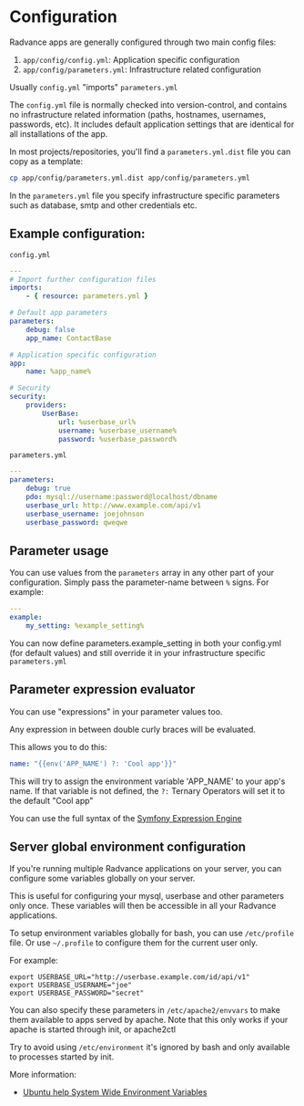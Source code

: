 # Configuration

Radvance apps are generally configured through two main config files:

1. `app/config/config.yml`: Application specific configuration
2. `app/config/parameters.yml`: Infrastructure related configuration

Usually `config.yml` "imports" `parameters.yml`

The `config.yml` file is normally checked into version-control, and contains no 
infrastructure related information (paths, hostnames, usernames, passwords, etc).
It includes default application settings that are identical for all installations of the app.

In most projects/repositories, you'll find a `parameters.yml.dist` file you can copy as a template:

```sh
cp app/config/parameters.yml.dist app/config/parameters.yml
```

In the `parameters.yml` file you specify infrastructure specific parameters such as database, smtp and other credentials etc.

## Example configuration:

`config.yml`
```yaml
---
# Import further configuration files
imports:
    - { resource: parameters.yml }

# Default app parameters
parameters:
    debug: false
    app_name: ContactBase

# Application specific configuration
app:
    name: %app_name%

# Security
security:
    providers:
        UserBase:
            url: %userbase_url%
            username: %userbase_username%
            password: %userbase_password%
```

`parameters.yml`
```yaml
---
parameters:
    debug: true
    pdo: mysql://username:password@localhost/dbname
    userbase_url: http://www.example.com/api/v1
    userbase_username: joejohnson
    userbase_password: qweqwe
```

## Parameter usage

You can use values from the `parameters` array in any other part of your configuration.
Simply pass the parameter-name between `%` signs. For example:

```yaml
---
example:
    my_setting: %example_setting%
```

You can now define parameters.example_setting in both your config.yml (for default values) and still override it in your infrastructure specific `parameters.yml`

## Parameter expression evaluator

You can use "expressions" in your parameter values too.

Any expression in between double curly braces will be evaluated.

This allows you to do this:

```yml
name: "{{env('APP_NAME') ?: 'Cool app'}}"
```

This will try to assign the environment variable 'APP_NAME' to your app's name.
If that variable is not defined, the `?:` Ternary Operators will set it to the default "Cool app"

You can use the full syntax of the [Symfony Expression Engine](http://symfony.com/doc/current/components/expression_language/syntax.html)

## Server global environment configuration

If you're running multiple Radvance applications on your server, you can configure some variables globally on your server.

This is useful for configuring your mysql, userbase and other parameters only once. These variables will then be accessible in all your Radvance applications.

To setup environment variables globally for bash, you can use `/etc/profile` file.
Or use `~/.profile` to configure them for the current user only.

For example:
```
export USERBASE_URL="http://userbase.example.com/id/api/v1"
export USERBASE_USERNAME="joe"
export USERBASE_PASSWORD="secret"
```

You can also specify these parameters in `/etc/apache2/envvars` to make them 
 available to apps served by apache. Note that this only works if your
 apache is started through init, or apache2ctl

Try to avoid using `/etc/environment` it's ignored by bash
and only available to processes started by init.

More information:

* [Ubuntu help System Wide Environment Variables](https://help.ubuntu.com/community/EnvironmentVariables#System-wide_environment_variables)
